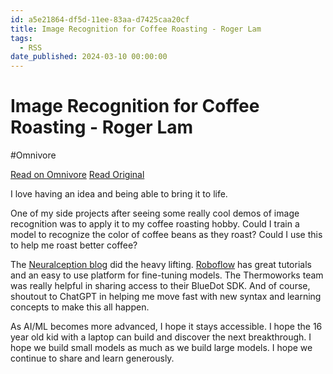 ```yaml
---
id: a5e21864-df5d-11ee-83aa-d7425caa20cf
title: Image Recognition for Coffee Roasting - Roger Lam
tags:
  - RSS
date_published: 2024-03-10 00:00:00
---
```


# Image Recognition for Coffee Roasting - Roger Lam
#Omnivore

[Read on Omnivore](https://omnivore.app/me/image-recognition-for-coffee-roasting-roger-lam-18e2bb6bdde)
[Read Original](https://www.lamroger.com/posts/2024-03-10-coffee-roasting-tech/)



I love having an idea and being able to bring it to life.

One of my side projects after seeing some really cool demos of image recognition was to apply it to my coffee roasting hobby. Could I train a model to recognize the color of coffee beans as they roast? Could I use this to help me roast better coffee?

The [Neuralception blog](https:&#x2F;&#x2F;www.neuralception.com&#x2F;objectdetection) did the heavy lifting. [Roboflow](https:&#x2F;&#x2F;blog.roboflow.com&#x2F;training-a-yolov3-object-detection-model-with-a-custom-dataset&#x2F;) has great tutorials and an easy to use platform for fine-tuning models. The Thermoworks team was really helpful in sharing access to their BlueDot SDK. And of course, shoutout to ChatGPT in helping me move fast with new syntax and learning concepts to make this all happen.

As AI&#x2F;ML becomes more advanced, I hope it stays accessible. I hope the 16 year old kid with a laptop can build and discover the next breakthrough. I hope we build small models as much as we build large models. I hope we continue to share and learn generously.